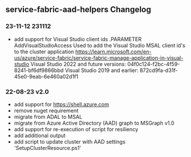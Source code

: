 ## service-fabric-aad-helpers Changelog

### 23-11-12 231112

- add support for Visual Studio client ids
  .PARAMETER AddVisualStudioAccess
  Used to add the Visual Studio MSAL client id's to the cluster application
      https://learn.microsoft.com/en-us/azure/service-fabric/service-fabric-manage-application-in-visual-studio
      Visual Studio 2022 and future versions: 04f0c124-f2bc-4f59-8241-bf6df9866bbd
      Visual Studio 2019 and earlier: 872cd9fa-d31f-45e0-9eab-6e460a02d1f1

### 22-08-23 v2.0

- add support for https://shell.azure.com
- remove nuget requirement
- migrate from ADAL to MSAL
- migrate from Azure Active Directory (AAD) graph to MSGraph v1.0
- add support for re-execution of script for resiliency
- add additional output
- add script to update cluster with AAD settings 'SetupClusterResource.ps1'

